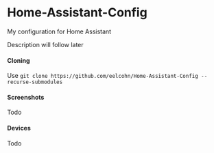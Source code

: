 # Home-Assistant-Config
My configuration for Home Assistant

Description will follow later

#### Cloning

Use `git clone https://github.com/eelcohn/Home-Assistant-Config --recurse-submodules`

#### Screenshots

Todo

#### Devices

Todo
